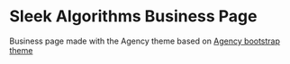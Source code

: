 Sleek Algorithms Business Page
====================

Business page made with the Agency theme based on [Agency bootstrap theme ](https://startbootstrap.com/template-overviews/agency/)
